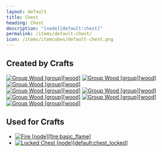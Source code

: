 ```yaml
---
layout: default
title: Chest
heading: Chest
description: "[node][default:chest]"
permalink: /items/default-chest/
icon: /items/itemcubes/default-chest.png
---
```



## Created by Crafts

<div class="craft">
    <div>
        <span><a href="{{site.baseurl}}/items/group_wood/"><img src="{{site.baseurl}}/assets/img/items/group.png" data-toggle="tooltip" title="Group Wood [group][wood]"></a></span>
        <span><a href="{{site.baseurl}}/items/group_wood/"><img src="{{site.baseurl}}/assets/img/items/group.png" data-toggle="tooltip" title="Group Wood [group][wood]"></a></span>
        <span><a href="{{site.baseurl}}/items/group_wood/"><img src="{{site.baseurl}}/assets/img/items/group.png" data-toggle="tooltip" title="Group Wood [group][wood]"></a></span>
    </div>
    <div>
        <span><a href="{{site.baseurl}}/items/group_wood/"><img src="{{site.baseurl}}/assets/img/items/group.png" data-toggle="tooltip" title="Group Wood [group][wood]"></a></span>
        <span></span>
        <span><a href="{{site.baseurl}}/items/group_wood/"><img src="{{site.baseurl}}/assets/img/items/group.png" data-toggle="tooltip" title="Group Wood [group][wood]"></a></span>
    </div>
    <div>
        <span><a href="{{site.baseurl}}/items/group_wood/"><img src="{{site.baseurl}}/assets/img/items/group.png" data-toggle="tooltip" title="Group Wood [group][wood]"></a></span>
        <span><a href="{{site.baseurl}}/items/group_wood/"><img src="{{site.baseurl}}/assets/img/items/group.png" data-toggle="tooltip" title="Group Wood [group][wood]"></a></span>
        <span><a href="{{site.baseurl}}/items/group_wood/"><img src="{{site.baseurl}}/assets/img/items/group.png" data-toggle="tooltip" title="Group Wood [group][wood]"></a></span>
    </div>
</div>


## Used for Crafts

<ul class="list-items">
    <li><a href="{{site.baseurl}}/items/fire-basic-flame/"><img src="{{site.baseurl}}/assets/img/items/itemcubes/fire-basic_flame.png" data-toggle="tooltip" title="Fire [node][fire:basic_flame]"></a></li>
    <li><a href="{{site.baseurl}}/items/default-chest-locked/"><img src="{{site.baseurl}}/assets/img/items/itemcubes/default-chest_locked.png" data-toggle="tooltip" title="Locked Chest [node][default:chest_locked]"></a></li>
</ul>